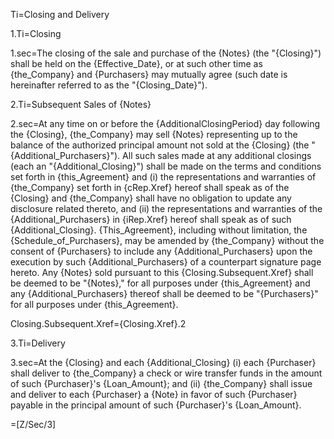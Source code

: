 Ti=Closing and Delivery

1.Ti=Closing

1.sec=The closing of the sale and purchase of the {Notes} (the "{Closing}") shall be held on the {Effective_Date}, or at such other time as {the_Company} and {Purchasers} may mutually agree (such date is hereinafter referred to as the "{Closing_Date}").

2.Ti=Subsequent Sales of {Notes}

2.sec=At any time on or before the {AdditionalClosingPeriod} day following the {Closing}, {the_Company} may sell {Notes} representing up to the balance of the authorized principal amount not sold at the {Closing} (the "{Additional_Purchasers}").  All such sales made at any additional closings (each an "{Additional_Closing}") shall be made on the terms and conditions set forth in {this_Agreement} and (i)  the representations and warranties of {the_Company} set forth in {cRep.Xref} hereof shall speak as of the {Closing} and {the_Company} shall have no obligation to update any disclosure related thereto, and (ii) the representations and warranties of the {Additional_Purchasers} in {iRep.Xref} hereof shall speak as of such {Additional_Closing}.  {This_Agreement}, including without limitation, the {Schedule_of_Purchasers}, may be amended by {the_Company} without the consent of {Purchasers} to include any {Additional_Purchasers} upon the execution by such {Additional_Purchasers} of a counterpart signature page hereto.  Any {Notes} sold pursuant to this {Closing.Subsequent.Xref} shall be deemed to be "{Notes}," for all purposes under {this_Agreement} and any {Additional_Purchasers} thereof shall be deemed to be "{Purchasers}" for all purposes under {this_Agreement}.

Closing.Subsequent.Xref={Closing.Xref}.2

3.Ti=Delivery

3.sec=At the {Closing} and each {Additional_Closing} (i) each {Purchaser} shall deliver to {the_Company} a check or wire transfer funds in the amount of such {Purchaser}'s {Loan_Amount}; and (ii) {the_Company} shall issue and deliver to each {Purchaser} a {Note} in favor of such {Purchaser} payable in the principal amount of such {Purchaser}'s {Loan_Amount}.

=[Z/Sec/3]
